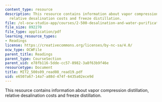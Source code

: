```yaml
---
content_type: resource
description: This resource contains information about vapor compression distillation,
  relative desalination costs and freeze distillation.
file: /ol-ocw-studio-app/courses/2-500-desalination-and-water-purification-spring-2009/e6507a6714a7a88d474f6435a02ece9d_MIT2_500s09_read08_read19.pdf
file_size: 892270
file_type: application/pdf
learning_resource_types:
- Readings
license: https://creativecommons.org/licenses/by-nc-sa/4.0/
ocw_type: OCWFile
parent_title: Readings
parent_type: CourseSection
parent_uid: e78fb116-5dde-cc57-8982-3a8f63b9f46e
resourcetype: Document
title: MIT2_500s09_read08_read19.pdf
uid: e6507a67-14a7-a88d-474f-6435a02ece9d
---
```

This resource contains information about vapor compression distillation, relative desalination costs and freeze distillation.